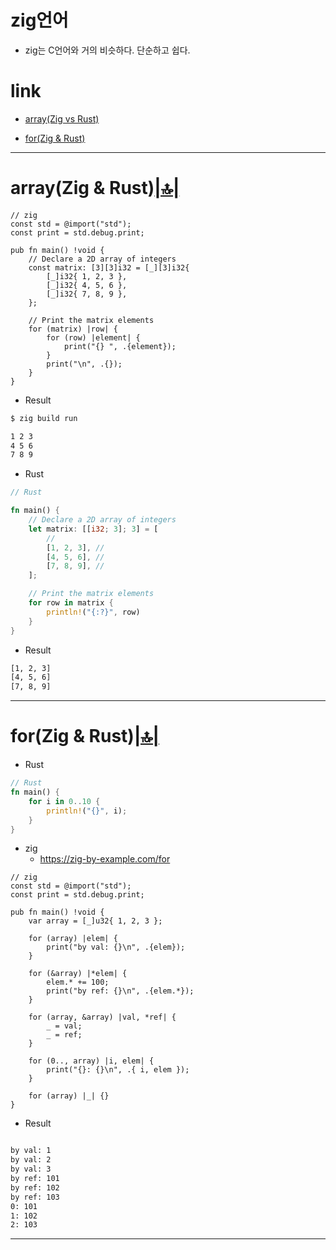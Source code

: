 # zig언어
- zig는 C언어와 거의 비슷하다.  단순하고 쉽다.

# link

- [array(Zig vs Rust)](#arrayzig--rust)

- [for(Zig & Rust)](#forzig--rust)


<hr />

# array(Zig & Rust)[|🔝|](#link)


```zig
// zig
const std = @import("std");
const print = std.debug.print;

pub fn main() !void {
    // Declare a 2D array of integers
    const matrix: [3][3]i32 = [_][3]i32{
        [_]i32{ 1, 2, 3 },
        [_]i32{ 4, 5, 6 },
        [_]i32{ 7, 8, 9 },
    };

    // Print the matrix elements
    for (matrix) |row| {
        for (row) |element| {
            print("{} ", .{element});
        }
        print("\n", .{});
    }
}
```

- Result

```bash
$ zig build run

1 2 3
4 5 6
7 8 9

```

- Rust

```rs
// Rust

fn main() {
    // Declare a 2D array of integers
    let matrix: [[i32; 3]; 3] = [
        //
        [1, 2, 3], //
        [4, 5, 6], //
        [7, 8, 9], //
    ];

    // Print the matrix elements
    for row in matrix {
        println!("{:?}", row)
    }
}
```

- Result

```bash
[1, 2, 3]
[4, 5, 6]
[7, 8, 9]
```


<hr />


# for(Zig & Rust)[|🔝|](#link)


- Rust

```rs
// Rust
fn main() {
    for i in 0..10 {
        println!("{}", i);
    }
}
```


- zig
  - https://zig-by-example.com/for

```zig
// zig
const std = @import("std");
const print = std.debug.print;

pub fn main() !void {
    var array = [_]u32{ 1, 2, 3 };

    for (array) |elem| {
        print("by val: {}\n", .{elem});
    }

    for (&array) |*elem| {
        elem.* += 100;
        print("by ref: {}\n", .{elem.*});
    }

    for (array, &array) |val, *ref| {
        _ = val;
        _ = ref;
    }

    for (0.., array) |i, elem| {
        print("{}: {}\n", .{ i, elem });
    }

    for (array) |_| {}
}
```

- Result

```bash

by val: 1
by val: 2
by val: 3
by ref: 101
by ref: 102
by ref: 103
0: 101
1: 102
2: 103
```

<hr />

